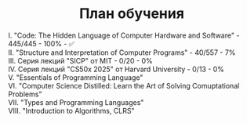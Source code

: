 <h1 align="center">План обучения</h1>

I. "Code: The Hidden Language of Computer Hardware and Software" - 445/445 - 100% - ✅
<br>
II. "Structure and Interpretation of Computer Programs" - 40/557 - 7%
<br>
III. Серия лекций "SICP" от MIT - 0/20 - 0%
<br>
IV. Серия лекций "CS50x 2025" от Harvard University - 0/13 - 0%
<br>
V. "Essentials of Programming Language"
<br>
VI. "Computer Science Distilled: Learn the Art of Solving Comuptational Problems"
<br>
VII. "Types and Programming Languages"
<br>
VIII. "Introduction to Algorithms, CLRS"
